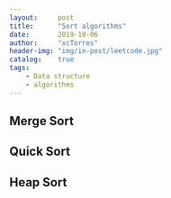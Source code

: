 ```yaml
---
layout:     post
title:      "Sort algorithms"
date:       2019-10-06
author:     "xcTorres"
header-img: "img/in-post/leetcode.jpg"
catalog:    true
tags:
    - Data structure
    - algorithms
---
```


## Merge Sort

## Quick Sort

## Heap Sort